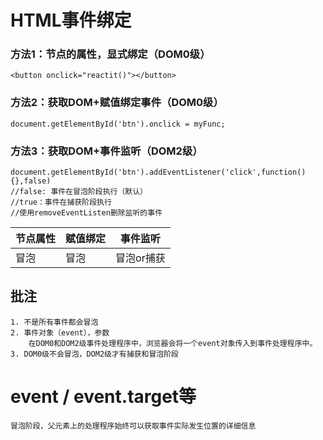 # HTML事件绑定
### 方法1：节点的属性，显式绑定（DOM0级）
    <button onclick="reactit()"></button>
### 方法2：获取DOM+赋值绑定事件（DOM0级）
    document.getElementById('btn').onclick = myFunc;
    
### 方法3：获取DOM+事件监听（DOM2级）
    document.getElementById('btn').addEventListener('click',function(){},false)
    //false: 事件在冒泡阶段执行（默认）
    //true：事件在捕获阶段执行
    //使用removeEventListen删除监听的事件

| 节点属性 | 赋值绑定 | 事件监听
| ---- | ----| ----|
| 冒泡 | 冒泡 | 冒泡or捕获 |

## 批注
    1. 不是所有事件都会冒泡
    2. 事件对象（event），参数
        在DOM0和DOM2级事件处理程序中，浏览器会将一个event对象传入到事件处理程序中。
    3. DOM0级不会冒泡，DOM2级才有捕获和冒泡阶段
# event / event.target等
    冒泡阶段，父元素上的处理程序始终可以获取事件实际发生位置的详细信息
    
    
    